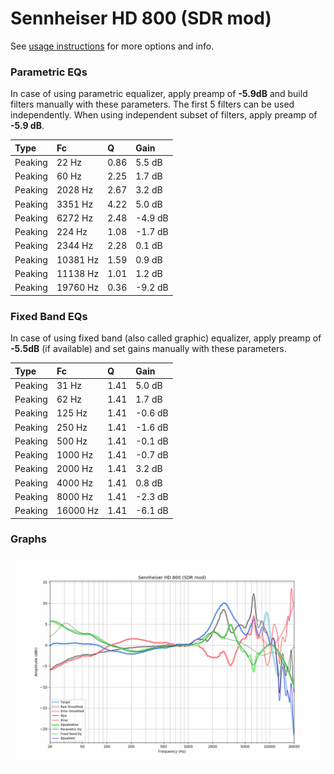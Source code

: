 # Sennheiser HD 800 (SDR mod)
See [usage instructions](https://github.com/jaakkopasanen/AutoEq#usage) for more options and info.

### Parametric EQs
In case of using parametric equalizer, apply preamp of **-5.9dB** and build filters manually
with these parameters. The first 5 filters can be used independently.
When using independent subset of filters, apply preamp of **-5.9 dB**.

| Type    | Fc       |    Q | Gain    |
|:--------|:---------|:-----|:--------|
| Peaking | 22 Hz    | 0.86 | 5.5 dB  |
| Peaking | 60 Hz    | 2.25 | 1.7 dB  |
| Peaking | 2028 Hz  | 2.67 | 3.2 dB  |
| Peaking | 3351 Hz  | 4.22 | 5.0 dB  |
| Peaking | 6272 Hz  | 2.48 | -4.9 dB |
| Peaking | 224 Hz   | 1.08 | -1.7 dB |
| Peaking | 2344 Hz  | 2.28 | 0.1 dB  |
| Peaking | 10381 Hz | 1.59 | 0.9 dB  |
| Peaking | 11138 Hz | 1.01 | 1.2 dB  |
| Peaking | 19760 Hz | 0.36 | -9.2 dB |

### Fixed Band EQs
In case of using fixed band (also called graphic) equalizer, apply preamp of **-5.5dB**
(if available) and set gains manually with these parameters.

| Type    | Fc       |    Q | Gain    |
|:--------|:---------|:-----|:--------|
| Peaking | 31 Hz    | 1.41 | 5.0 dB  |
| Peaking | 62 Hz    | 1.41 | 1.7 dB  |
| Peaking | 125 Hz   | 1.41 | -0.6 dB |
| Peaking | 250 Hz   | 1.41 | -1.6 dB |
| Peaking | 500 Hz   | 1.41 | -0.1 dB |
| Peaking | 1000 Hz  | 1.41 | -0.7 dB |
| Peaking | 2000 Hz  | 1.41 | 3.2 dB  |
| Peaking | 4000 Hz  | 1.41 | 0.8 dB  |
| Peaking | 8000 Hz  | 1.41 | -2.3 dB |
| Peaking | 16000 Hz | 1.41 | -6.1 dB |

### Graphs
![](./Sennheiser%20HD%20800%20(SDR%20mod).png)